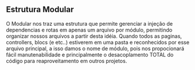 ## Estrutura Modular

O Modular nos traz uma estrutura que permite gerenciar a injeção de dependencias e rotas em apenas um arquivo por módulo, permitindo organizar nossos arquivos a partir desta idéia. Quando todos as paginas, controllers, blocs (e etc..) estiverem em uma pasta e reconhecidos por esse arquivo principal, a isso damos o nome de módulo, pois nos propocionará fácil manutenabilidade e principalmente o desacoplamento TOTAL do código para reaproveitamento em outros projetos.